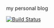 my personal blog

[![Build Status](https://travis-ci.com/frosklis/frosklis.tk.svg?branch=master)](https://travis-ci.com/frosklis/frosklis.tk)
